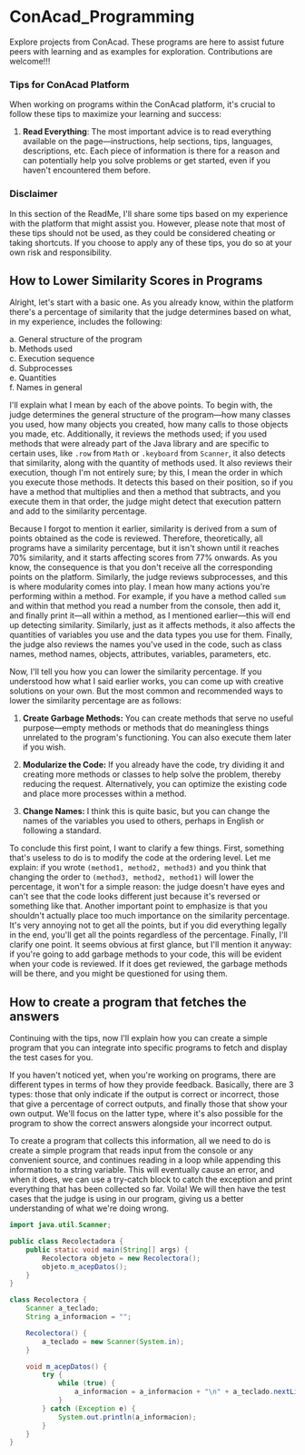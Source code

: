 # ConAcad_Programming
Explore projects from ConAcad. These programs are here to assist future peers with learning and as examples for exploration. Contributions are welcome!!!

### Tips for ConAcad Platform

When working on programs within the ConAcad platform, it's crucial to follow these tips to maximize your learning and success:

1. **Read Everything**: The most important advice is to read everything available on the page—instructions, help sections, tips, languages, descriptions, etc. Each piece of information is there for a reason and can potentially help you solve problems or get started, even if you haven't encountered them before.

### Disclaimer

In this section of the ReadMe, I'll share some tips based on my experience with the platform that might assist you. However, please note that most of these tips should not be used, as they could be considered cheating or taking shortcuts. If you choose to apply any of these tips, you do so at your own risk and responsibility.


## How to Lower Similarity Scores in Programs

Alright, let's start with a basic one. As you already know, within the platform there's a percentage of similarity that the judge determines based on what, in my experience, includes the following:

a. General structure of the program  
b. Methods used  
c. Execution sequence  
d. Subprocesses  
e. Quantities  
f. Names in general  

I'll explain what I mean by each of the above points. To begin with, the judge determines the general structure of the program—how many classes you used, how many objects you created, how many calls to those objects you made, etc. Additionally, it reviews the methods used; if you used methods that were already part of the Java library and are specific to certain uses, like `.row` from `Math` or `.keyboard` from `Scanner`, it also detects that similarity, along with the quantity of methods used. It also reviews their execution, though I'm not entirely sure; by this, I mean the order in which you execute those methods. It detects this based on their position, so if you have a method that multiplies and then a method that subtracts, and you execute them in that order, the judge might detect that execution pattern and add to the similarity percentage.

Because I forgot to mention it earlier, similarity is derived from a sum of points obtained as the code is reviewed. Therefore, theoretically, all programs have a similarity percentage, but it isn't shown until it reaches 70% similarity, and it starts affecting scores from 77% onwards. As you know, the consequence is that you don't receive all the corresponding points on the platform. Similarly, the judge reviews subprocesses, and this is where modularity comes into play. I mean how many actions you're performing within a method. For example, if you have a method called `sum` and within that method you read a number from the console, then add it, and finally print it—all within a method, as I mentioned earlier—this will end up detecting similarity. Similarly, just as it affects methods, it also affects the quantities of variables you use and the data types you use for them. Finally, the judge also reviews the names you've used in the code, such as class names, method names, objects, attributes, variables, parameters, etc.

Now, I'll tell you how you can lower the similarity percentage. If you understood how what I said earlier works, you can come up with creative solutions on your own. But the most common and recommended ways to lower the similarity percentage are as follows:

1. **Create Garbage Methods:** You can create methods that serve no useful purpose—empty methods or methods that do meaningless things unrelated to the program's functioning. You can also execute them later if you wish.
   
2. **Modularize the Code:** If you already have the code, try dividing it and creating more methods or classes to help solve the problem, thereby reducing the request. Alternatively, you can optimize the existing code and place more processes within a method.

3. **Change Names:** I think this is quite basic, but you can change the names of the variables you used to others, perhaps in English or following a standard.

To conclude this first point, I want to clarify a few things. First, something that's useless to do is to modify the code at the ordering level. Let me explain: if you wrote `(method1, method2, method3)` and you think that changing the order to `(method3, method2, method1)` will lower the percentage, it won't for a simple reason: the judge doesn't have eyes and can't see that the code looks different just because it's reversed or something like that. Another important point to emphasize is that you shouldn't actually place too much importance on the similarity percentage. It's very annoying not to get all the points, but if you did everything legally in the end, you'll get all the points regardless of the percentage. Finally, I'll clarify one point. It seems obvious at first glance, but I'll mention it anyway: if you're going to add garbage methods to your code, this will be evident when your code is reviewed. If it does get reviewed, the garbage methods will be there, and you might be questioned for using them.


## How to create a program that fetches the answers

Continuing with the tips, now I'll explain how you can create a simple program that you can integrate into specific programs to fetch and display the test cases for you.

If you haven't noticed yet, when you're working on programs, there are different types in terms of how they provide feedback. Basically, there are 3 types: those that only indicate if the output is correct or incorrect, those that give a percentage of correct outputs, and finally those that show your own output. We'll focus on the latter type, where it's also possible for the program to show the correct answers alongside your incorrect output.

To create a program that collects this information, all we need to do is create a simple program that reads input from the console or any convenient source, and continues reading in a loop while appending this information to a string variable. This will eventually cause an error, and when it does, we can use a try-catch block to catch the exception and print everything that has been collected so far. Voila! We will then have the test cases that the judge is using in our program, giving us a better understanding of what we're doing wrong.

```java
import java.util.Scanner;

public class Recolectadora {
    public static void main(String[] args) {
        Recolectora objeto = new Recolectora();
        objeto.m_acepDatos();
    }
}

class Recolectora {
    Scanner a_teclado;
    String a_informacion = "";

    Recolectora() {
        a_teclado = new Scanner(System.in);
    }

    void m_acepDatos() {
        try {
            while (true) {
                a_informacion = a_informacion + "\n" + a_teclado.nextLine();
            }
        } catch (Exception e) {
            System.out.println(a_informacion);
        }
    }
}
